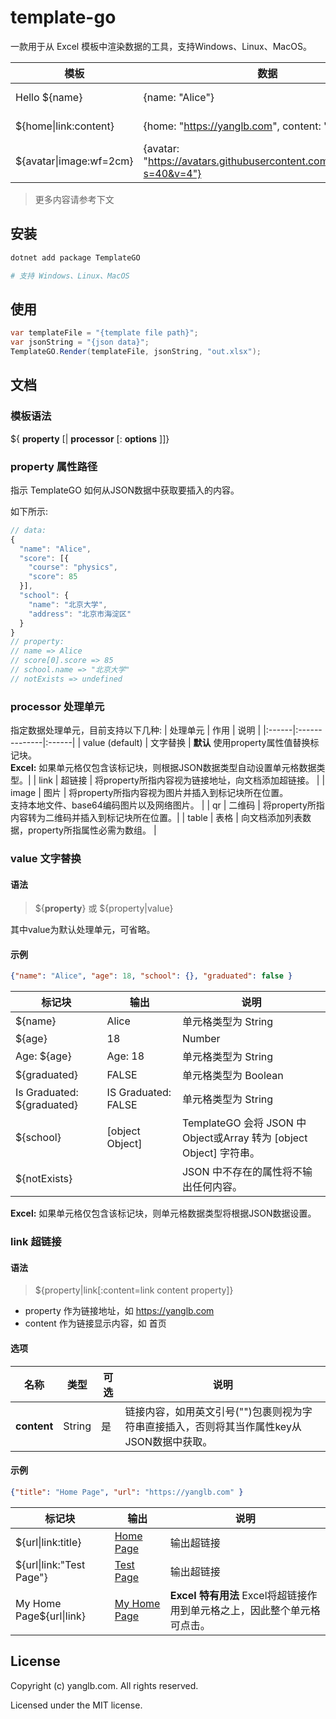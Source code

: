 # template-go
一款用于从 Excel 模板中渲染数据的工具，支持Windows、Linux、MacOS。

| 模板   |      数据      |  输出 |
|-------|---------------|-------|
| Hello ${name} | {name: "Alice"} | Hello Alice |
| ${home\|link:content} | {home: "https://yanglb.com", content: "Home Page"} | [Home Page](https://yanglb.com) |
| ${avatar\|image:wf=2cm} | {avatar: "https://avatars.githubusercontent.com/u/6257395?s=40&v=4"} | ![](https://avatars.githubusercontent.com/u/6257395?s=40&v=4) |
> 更多内容请参考下文

## 安装
```sh
dotnet add package TemplateGO

# 支持 Windows、Linux、MacOS
```

## 使用
```c#
var templateFile = "{template file path}";
var jsonString = "{json data}";
TemplateGO.Render(templateFile, jsonString, "out.xlsx");
```

## 文档
### 模板语法
${ **property** [| **processor** [: **options** ]]}

### property 属性路径
指示 TemplateGO 如何从JSON数据中获取要插入的内容。

如下所示:
```js
// data:
{
  "name": "Alice",
  "score": [{
    "course": "physics",
    "score": 85
  }],
  "school": {
    "name": "北京大学",
    "address": "北京市海淀区"
  }
}
// property:
// name => Alice
// score[0].score => 85
// school.name => "北京大学"
// notExists => undefined
```

### processor 处理单元
指定数据处理单元，目前支持以下几种:
| 处理单元  |  作用  |  说明 |
|:------|:--------------|:------|
| value (default) | 文字替换 | **默认** 使用property属性值替换标记块。<br /> **Excel:** 如果单元格仅包含该标记块，则根据JSON数据类型自动设置单元格数据类型。|
| link | 超链接 | 将property所指内容视为链接地址，向文档添加超链接。 |
| image | 图片 | 将property所指内容视为图片并插入到标记块所在位置。<br />支持本地文件、base64编码图片以及网络图片。 |
| qr | 二维码 | 将property所指内容转为二维码并插入到标记块所在位置。|
| table | 表格 | 向文档添加列表数据，property所指属性必需为数组。 |

### value 文字替换
#### 语法
> \${**property**} 或 ${property|value}

其中value为默认处理单元，可省略。

#### 示例
```json
{"name": "Alice", "age": 18, "school": {}, "graduated": false }
```
| 标记块 | 输出 | 说明 |
| ----  | ---- | ---- |
| ${name} | Alice | 单元格类型为 String |
| ${age} | 18 | Number | 单元格类型为 Number |
| Age: ${age} | Age: 18 | 单元格类型为 String |
| ${graduated} | FALSE | 单元格类型为 Boolean |
| Is Graduated: ${graduated} | IS Graduated: FALSE | 单元格类型为 String |
| ${school} | [object Object] | TemplateGO 会将 JSON 中 Object或Array 转为 [object Object] 字符串。|
| ${notExists} |  | JSON 中不存在的属性将不输出任何内容。 |

**Excel:** 如果单元格仅包含该标记块，则单元格数据类型将根据JSON数据设置。

### link 超链接
#### 语法
> ${property|link[:content=link content property]}
* property 作为链接地址，如 https://yanglb.com
* content 作为链接显示内容，如 首页

#### 选项
| 名称 | 类型 | 可选 | 说明
| -- | -- | -- | -- |
| **content** | String | 是 | 链接内容，如用英文引号("")包裹则视为字符串直接插入，否则将其当作属性key从JSON数据中获取。 |

#### 示例
```json
{"title": "Home Page", "url": "https://yanglb.com" }
```
| 标记块 | 输出 | 说明 |
| ----  | ---- | ---- |
| ${url\|link:title} | [Home Page](https://yanglb.com) | 输出超链接 |
| ${url\|link:"Test Page"} | [Test Page](https://yanglb.com) | 输出超链接 |
| My Home Page${url\|link} | [My Home Page](https://yanglb.com) | **Excel 特有用法** Excel将超链接作用到单元格之上，因此整个单元格可点击。 |

## License
Copyright (c) yanglb.com. All rights reserved.

Licensed under the MIT license.
